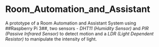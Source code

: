 # Room_Automation_and_Assistant

A prototype of a Room Automation and Assistant System using ##Raspberry Pi 3##, two sensors - _DHT11 (Humidity Sensor)_ and _PIR (Passive Infrared Sensor)_ to detect motion and a _LDR (Light Dependent Resistor)_ to manipulate the intensity of light. 

